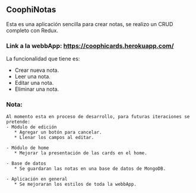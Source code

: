 ## CoophiNotas

Esta es una aplicación sencilla para crear notas, se realizo un CRUD completo con Redux.

### Link a la webbApp: https://coophicards.herokuapp.com/

La funcionalidad que tiene es:
* Crear nueva nota.
* Leer una nota.
* Editar una nota.
* Eliminar una nota.

### Nota: 
    Al momento esta en proceso de desarrollo, para futuras iteraciones se pretende:    
    - Módulo de edición 
       * Agregar un botón para cancelar.
       * Llenar los campos al editar.

    - Módulo de home
       * Mejorar la presentación de las cards en el home.

    - Base de datos
       * Se guardaran las notas en una base de datos de MongoDB.

    - Aplicación en general
       * Se mejoraran los estilos de toda la webbApp.

